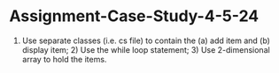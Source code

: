 # Assignment-Case-Study-4-5-24
1) Use separate classes (i.e. cs file) to contain the (a) add item and (b) display item;  2) Use the while loop statement; 3) Use 2-dimensional array to hold the items.
